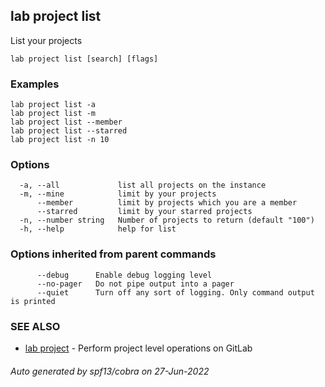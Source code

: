 ## lab project list

List your projects

```
lab project list [search] [flags]
```

### Examples

```
lab project list -a
lab project list -m
lab project list --member
lab project list --starred
lab project list -n 10
```

### Options

```
  -a, --all             list all projects on the instance
  -m, --mine            limit by your projects
      --member          limit by projects which you are a member
      --starred         limit by your starred projects
  -n, --number string   Number of projects to return (default "100")
  -h, --help            help for list
```

### Options inherited from parent commands

```
      --debug      Enable debug logging level
      --no-pager   Do not pipe output into a pager
      --quiet      Turn off any sort of logging. Only command output is printed
```

### SEE ALSO

* [lab project](lab_project.md)	 - Perform project level operations on GitLab

###### Auto generated by spf13/cobra on 27-Jun-2022
